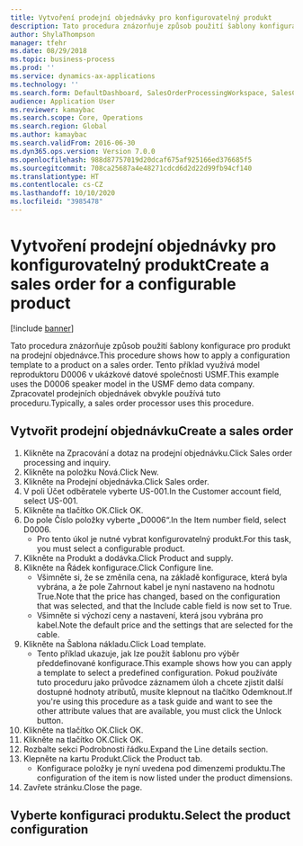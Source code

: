 ```yaml
---
title: Vytvoření prodejní objednávky pro konfigurovatelný produkt
description: Tato procedura znázorňuje způsob použití šablony konfigurace pro produkt na prodejní objednávce.
author: ShylaThompson
manager: tfehr
ms.date: 08/29/2018
ms.topic: business-process
ms.prod: ''
ms.service: dynamics-ax-applications
ms.technology: ''
ms.search.form: DefaultDashboard, SalesOrderProcessingWorkspace, SalesCreateOrder, SalesTable, PCRuntimeConfigurator, PCTemplateConfigurationSelection
audience: Application User
ms.reviewer: kamaybac
ms.search.scope: Core, Operations
ms.search.region: Global
ms.author: kamaybac
ms.search.validFrom: 2016-06-30
ms.dyn365.ops.version: Version 7.0.0
ms.openlocfilehash: 988d87757019d20dcaf675af925166ed376685f5
ms.sourcegitcommit: 708ca25687a4e48271cdcd6d2d22d99fb94cf140
ms.translationtype: HT
ms.contentlocale: cs-CZ
ms.lasthandoff: 10/10/2020
ms.locfileid: "3985478"
---
```

# <a name="create-a-sales-order-for-a-configurable-product"></a><span data-ttu-id="409c4-103">Vytvoření prodejní objednávky pro konfigurovatelný produkt</span><span class="sxs-lookup"><span data-stu-id="409c4-103">Create a sales order for a configurable product</span></span>

[!include [banner](../../includes/banner.md)]

<span data-ttu-id="409c4-104">Tato procedura znázorňuje způsob použití šablony konfigurace pro produkt na prodejní objednávce.</span><span class="sxs-lookup"><span data-stu-id="409c4-104">This procedure shows how to apply a configuration template to a product on a sales order.</span></span> <span data-ttu-id="409c4-105">Tento příklad využívá model reproduktoru D0006 v ukázkové datové společnosti USMF.</span><span class="sxs-lookup"><span data-stu-id="409c4-105">This example uses the D0006 speaker model in the USMF demo data company.</span></span> <span data-ttu-id="409c4-106">Zpracovatel prodejních objednávek obvykle používá tuto proceduru.</span><span class="sxs-lookup"><span data-stu-id="409c4-106">Typically, a sales order processor uses this procedure.</span></span>


## <a name="create-a-sales-order"></a><span data-ttu-id="409c4-107">Vytvořit prodejní objednávku</span><span class="sxs-lookup"><span data-stu-id="409c4-107">Create a sales order</span></span>
1. <span data-ttu-id="409c4-108">Klikněte na Zpracování a dotaz na prodejní objednávku.</span><span class="sxs-lookup"><span data-stu-id="409c4-108">Click Sales order processing and inquiry.</span></span>
2. <span data-ttu-id="409c4-109">Klikněte na položku Nová.</span><span class="sxs-lookup"><span data-stu-id="409c4-109">Click New.</span></span>
3. <span data-ttu-id="409c4-110">Klikněte na Prodejní objednávka.</span><span class="sxs-lookup"><span data-stu-id="409c4-110">Click Sales order.</span></span>
4. <span data-ttu-id="409c4-111">V poli Účet odběratele vyberte US-001.</span><span class="sxs-lookup"><span data-stu-id="409c4-111">In the Customer account field, select US-001.</span></span> 
5. <span data-ttu-id="409c4-112">Klikněte na tlačítko OK.</span><span class="sxs-lookup"><span data-stu-id="409c4-112">Click OK.</span></span>
6. <span data-ttu-id="409c4-113">Do pole Číslo položky vyberte „D0006“.</span><span class="sxs-lookup"><span data-stu-id="409c4-113">In the Item number field, select D0006.</span></span>
    * <span data-ttu-id="409c4-114">Pro tento úkol je nutné vybrat konfigurovatelný produkt.</span><span class="sxs-lookup"><span data-stu-id="409c4-114">For this task, you must select a configurable product.</span></span>  
7. <span data-ttu-id="409c4-115">Klikněte na Produkt a dodávka.</span><span class="sxs-lookup"><span data-stu-id="409c4-115">Click Product and supply.</span></span>
8. <span data-ttu-id="409c4-116">Klikněte na Řádek konfigurace.</span><span class="sxs-lookup"><span data-stu-id="409c4-116">Click Configure line.</span></span>
    * <span data-ttu-id="409c4-117">Všimněte si, že se změnila cena, na základě konfigurace, která byla vybrána, a že pole Zahrnout kabel je nyní nastaveno na hodnotu True.</span><span class="sxs-lookup"><span data-stu-id="409c4-117">Note that the price has changed, based on the configuration that was selected, and that the Include cable field is now set to True.</span></span>  
    * <span data-ttu-id="409c4-118">Všimněte si výchozí ceny a nastavení, která jsou vybrána pro kabel.</span><span class="sxs-lookup"><span data-stu-id="409c4-118">Note the default price and the settings that are selected for the cable.</span></span>  
9. <span data-ttu-id="409c4-119">Klikněte na Šablona nákladu.</span><span class="sxs-lookup"><span data-stu-id="409c4-119">Click Load template.</span></span>
    * <span data-ttu-id="409c4-120">Tento příklad ukazuje, jak lze použít šablonu pro výběr předdefinované konfigurace.</span><span class="sxs-lookup"><span data-stu-id="409c4-120">This example shows how you can apply a template to select a predefined configuration.</span></span> <span data-ttu-id="409c4-121">Pokud používáte tuto proceduru jako průvodce záznamem úloh a chcete zjistit další dostupné hodnoty atributů, musíte klepnout na tlačítko Odemknout.</span><span class="sxs-lookup"><span data-stu-id="409c4-121">If you're using this procedure as a task guide and want to see the other attribute values that are available, you must click the Unlock button.</span></span>  
10. <span data-ttu-id="409c4-122">Klikněte na tlačítko OK.</span><span class="sxs-lookup"><span data-stu-id="409c4-122">Click OK.</span></span>
11. <span data-ttu-id="409c4-123">Klikněte na tlačítko OK.</span><span class="sxs-lookup"><span data-stu-id="409c4-123">Click OK.</span></span>
12. <span data-ttu-id="409c4-124">Rozbalte sekci Podrobnosti řádku.</span><span class="sxs-lookup"><span data-stu-id="409c4-124">Expand the Line details section.</span></span>
13. <span data-ttu-id="409c4-125">Klepněte na kartu Produkt.</span><span class="sxs-lookup"><span data-stu-id="409c4-125">Click the Product tab.</span></span>
    * <span data-ttu-id="409c4-126">Konfigurace položky je nyní uvedena pod dimenzemi produktu.</span><span class="sxs-lookup"><span data-stu-id="409c4-126">The configuration of the item is now listed under the product dimensions.</span></span>  
14. <span data-ttu-id="409c4-127">Zavřete stránku.</span><span class="sxs-lookup"><span data-stu-id="409c4-127">Close the page.</span></span>

## <a name="select-the-product-configuration"></a><span data-ttu-id="409c4-128">Vyberte konfiguraci produktu.</span><span class="sxs-lookup"><span data-stu-id="409c4-128">Select the product configuration</span></span>

